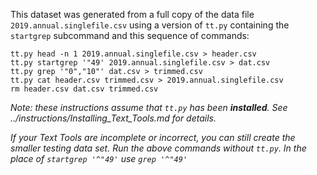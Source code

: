 This dataset was generated from a full copy of the data file
`2019.annual.singlefile.csv` using a version of `tt.py` containing the
`startgrep` subcommand and this sequence of commands:

    tt.py head -n 1 2019.annual.singlefile.csv > header.csv
    tt.py startgrep '"49' 2019.annual.singlefile.csv > dat.csv
    tt.py grep '"0","10"' dat.csv > trimmed.csv
    tt.py cat header.csv trimmed.csv > 2019.annual.singlefile.csv
    rm header.csv dat.csv trimmed.csv

*Note: these instructions assume that `tt.py` has been **installed**.  See ../instructions/Installing_Text_Tools.md for details.*

*If your Text Tools are incomplete or incorrect, you can still create the smaller testing data set.  Run the above commands without `tt.py`.  In the place of `startgrep '^"49'` use `grep '^"49'`*
